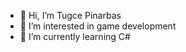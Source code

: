 - 👋 Hi, I’m Tugce Pinarbas
- 👀 I’m interested in game development
- 🌱 I’m currently learning C#
  

<!---
tugcepinarbas/tugcepinarbas is a ✨ special ✨ repository because its `README.md` (this file) appears on your GitHub profile.
You can click the Preview link to take a look at your changes.
--->
